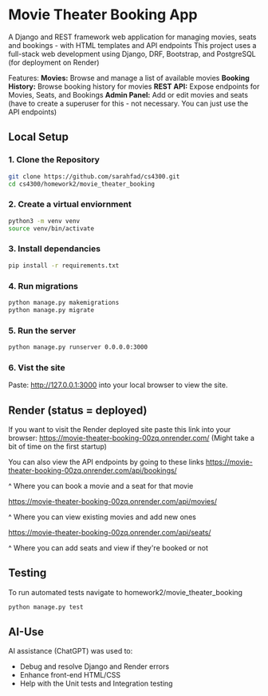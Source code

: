 # Movie Theater Booking App

A Django and REST framework web application for managing movies, seats and bookings - with HTML templates and API endpoints
This project uses a full-stack web development using Django, DRF, Bootstrap, and PostgreSQL (for deployment on Render)

Features: 
**Movies:** Browse and manage a list of available movies
**Booking History:** Browse booking history for movies
**REST API:** Expose endpoints for Movies, Seats, and Bookings
**Admin Panel:** Add or edit movies and seats (have to create a superuser for this - not necessary. You can just use the API endpoints)


## Local Setup

### 1. Clone the Repository
``` bash
git clone https://github.com/sarahfad/cs4300.git
cd cs4300/homework2/movie_theater_booking
```

### 2. Create a virtual enviornment
```bash
python3 -m venv venv
source venv/bin/activate
```

### 3. Install dependancies
```bash
pip install -r requirements.txt
```

### 4. Run migrations
```bash
python manage.py makemigrations
python manage.py migrate
```

### 5. Run the server
```bash 
python manage.py runserver 0.0.0.0:3000
```

### 6. Vist the site
Paste: http://127.0.0.1:3000 into your local browser to view the site.


## Render (status = deployed)

If you want to visit the Render deployed site paste this link into your browser: https://movie-theater-booking-00zq.onrender.com/
(Might take a bit of time on the first startup)

You can also view the API endpoints by going to these links
https://movie-theater-booking-00zq.onrender.com/api/bookings/

^ Where you can book a movie and a seat for that movie

https://movie-theater-booking-00zq.onrender.com/api/movies/

^ Where you can view existing movies and add new ones

https://movie-theater-booking-00zq.onrender.com/api/seats/

^ Where you can add seats and view if they're booked or not



## Testing

To run automated tests navigate to homework2/movie_theater_booking

```bash
python manage.py test
```

## AI-Use

AI assistance (ChatGPT) was used to:
 - Debug and resolve Django and Render errors
 - Enhance front-end HTML/CSS
 - Help with the Unit tests and Integration testing